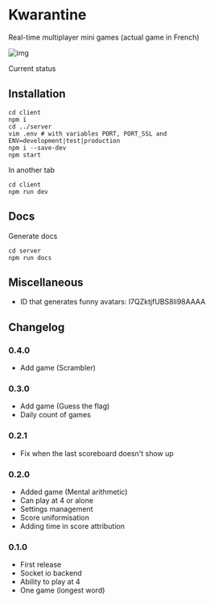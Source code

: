# Kwarantine

Real-time multiplayer mini games (actual game in French)

![img](./extras/game_history_2.gif)

Current status

## Installation

```
cd client
npm i
cd ../server
vim .env # with variables PORT, PORT_SSL and ENV=development|test|production
npm i --save-dev
npm start
```

In another tab

```
cd client
npm run dev
```

## Docs

Generate docs

```
cd server
npm run docs
```

## Miscellaneous

- ID that generates funny avatars: l7QZktjfUBS8li98AAAA

## Changelog

### 0.4.0

- Add game (Scrambler)

### 0.3.0

- Add game (Guess the flag)
- Daily count of games

### 0.2.1

- Fix when the last scoreboard doesn't show up

### 0.2.0

- Added game (Mental arithmetic)
- Can play at 4 or alone
- Settings management
- Score uniformisation
- Adding time in score attribution

### 0.1.0

- First release
- Socket io backend 
- Ability to play at 4
- One game (longest word)
